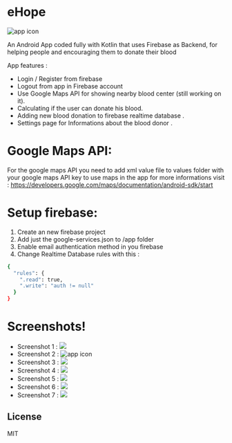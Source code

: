 # eHope

![app icon](https://image.ibb.co/dQVnhy/Screenshot_20180617_222719.jpg)

An Android App coded fully with Kotlin that uses Firebase as Backend, for helping people and encouraging them to donate their blood 

App features : 

  - Login / Register from firebase 
  - Logout from app in Firebase account
  - Use Google Maps API for showing nearby blood center (still working on it).
  - Calculating if the user can donate his blood.
  - Adding new blood donation to firebase realtime database . 
  - Settings page for Informations about the blood donor . 

# Google Maps API:
For the google maps API you need to add xml value file to values folder with your google maps API key to use maps in the app for more informations visit : 
https://developers.google.com/maps/documentation/android-sdk/start

# Setup firebase:
1. Create an new firebase project 
2. Add just the google-services.json to /app folder
3. Enable email authentication method in you firebase 
4. Change Realtime Database rules with this : 

```sh
{
  "rules": {
    ".read": true,
    ".write": "auth != null"
  }
}
```



# Screenshots!
- Screenshot 1 :
![](https://image.ibb.co/jnQbaJ/Screenshot_20180617_230049.jpg)
- Screenshot 2 :
![app icon](https://image.ibb.co/h45W9d/Screenshot_20180617_230052.jpg)
- Screenshot 3 :
![](https://image.ibb.co/eGtwaJ/Screenshot_20180617_230057.jpg)
- Screenshot 4 :
![](https://image.ibb.co/guiJpd/Screenshot_20180617_222723.jpg)
- Screenshot 5 :
![](https://image.ibb.co/jX59vJ/Screenshot_20180617_222734.jpg)
- Screenshot 6 :
![](https://image.ibb.co/dH59vJ/Screenshot_20180617_222748.jpg)
- Screenshot 7 :
![](https://image.ibb.co/jEQypd/Screenshot_20180617_222814.jpg)

License
----

MIT

